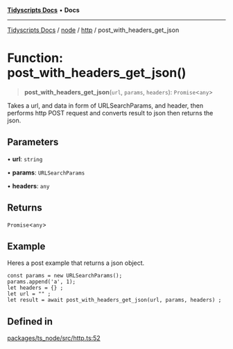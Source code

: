 [**Tidyscripts Docs**](../../../../../README.md) • **Docs**

***

[Tidyscripts Docs](../../../../../globals.md) / [node](../../../README.md) / [http](../README.md) / post\_with\_headers\_get\_json

# Function: post\_with\_headers\_get\_json()

> **post\_with\_headers\_get\_json**(`url`, `params`, `headers`): `Promise`\<`any`\>

Takes a url, and data in form of URLSearchParams, and header, then performs http POST request and converts result to json
then returns the json.

## Parameters

• **url**: `string`

• **params**: `URLSearchParams`

• **headers**: `any`

## Returns

`Promise`\<`any`\>

## Example

Heres a post example that returns a json object. 
```
const params = new URLSearchParams();
params.append('a', 1);
let headers = {} ; 
let url = "" ; 
let result = await post_with_headers_get_json(url, params, headers) ; 
```

## Defined in

[packages/ts\_node/src/http.ts:52](https://github.com/sheunaluko/tidyscripts/blob/master/packages/ts_node/src/http.ts#L52)
